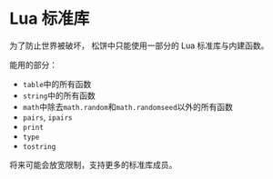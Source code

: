 # Lua 标准库

为了防止世界被破坏，
松饼中只能使用一部分的 Lua 标准库与内建函数。

能用的部分：

- `table`中的所有函数
- `string`中的所有函数
- `math`中除去`math.random`和`math.randomseed`以外的所有函数
- `pairs`, `ipairs`
- `print`
- `type`
- `tostring`

将来可能会放宽限制，支持更多的标准库成员。

